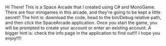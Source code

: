Hi There!
This is a Space Arcade that I created using C# and MonoGame.
There are four minigames in this arcade, and they're going to be kept a little secret!!
The hint is: download the code, head to the bin/Debug relative path, and then click the SpaceArcade application.
Once you start the game, you will be prompted to create your account or enter an existing account.
A bigger hint is: check the info page in the application to find out!!!
I hope you enjoy!!!!
